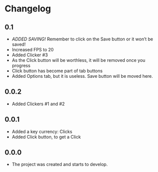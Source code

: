 # Changelog
## 0.1
- _ADDED SAVING!_ Remember to click on the Save button or it won’t be saved!
- Increased FPS to 20
- Added Clicker #3
- As the Click button will be worthless, it will be removed once you progress
- Click button has become part of tab buttons
- Added Options tab, but it is useless. Save button will be moved here.
## 0.0.2
- Added Clickers #1 and #2
## 0.0.1
- Added a key currency: Clicks
- Added Click button, to get a Click
## 0.0.0
- The project was created and starts to develop.